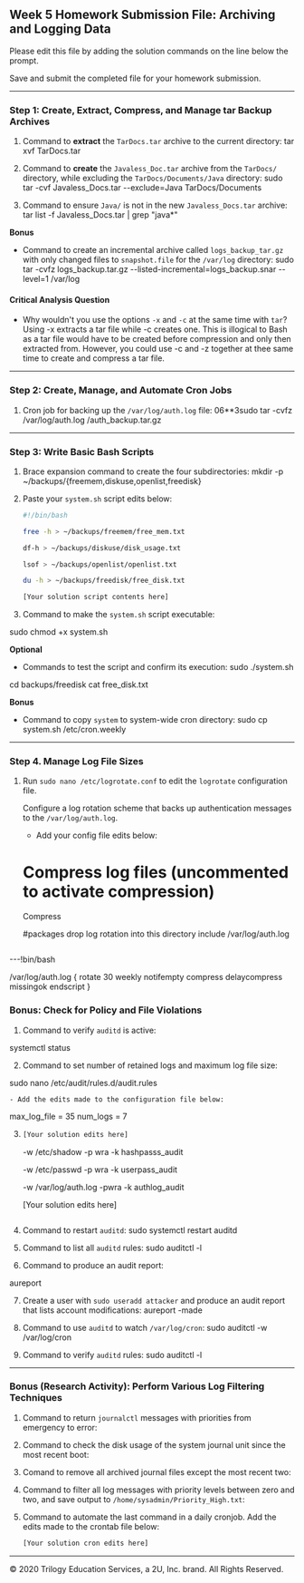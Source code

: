 ## Week 5 Homework Submission File: Archiving and Logging Data

Please edit this file by adding the solution commands on the line below the prompt.

Save and submit the completed file for your homework submission.

---

### Step 1: Create, Extract, Compress, and Manage tar Backup Archives

1. Command to **extract** the `TarDocs.tar` archive to the current directory:
tar xvf TarDocs.tar


2. Command to **create** the `Javaless_Doc.tar` archive from the `TarDocs/` directory, while excluding the `TarDocs/Documents/Java` directory:
sudo tar -cvf Javaless_Docs.tar --exclude=Java TarDocs/Documents

3. Command to ensure `Java/` is not in the new `Javaless_Docs.tar` archive:
tar list -f Javaless_Docs.tar | grep "java*"

**Bonus** 
- Command to create an incremental archive called `logs_backup_tar.gz` with only changed files to `snapshot.file` for the `/var/log` directory:
sudo tar -cvfz logs_backup.tar.gz --listed-incremental=logs_backup.snar --level=1 /var/log

#### Critical Analysis Question

- Why wouldn't you use the options `-x` and `-c` at the same time with `tar`?
Using -x extracts a tar file while -c creates one.  This is illogical to Bash as a tar file would have to be created before compression and only then extracted from.  However, you could use -c and -z together at thee same time to create and compress a tar file.
---

### Step 2: Create, Manage, and Automate Cron Jobs

1. Cron job for backing up the `/var/log/auth.log` file:
06**3sudo tar -cvfz /var/log/auth.log /auth_backup.tar.gz
---

### Step 3: Write Basic Bash Scripts

1. Brace expansion command to create the four subdirectories:
mkdir -p ~/backups/{freemem,diskuse,openlist,freedisk}
2. Paste your `system.sh` script edits below:

    ```bash
    #!/bin/bash

    free -h > ~/backups/freemem/free_mem.txt

    df-h > ~/backups/diskuse/disk_usage.txt

    lsof > ~/backups/openlist/openlist.txt

    du -h > ~/backups/freedisk/free_disk.txt

    [Your solution script contents here]
    ```

3. Command to make the `system.sh` script executable:

sudo chmod +x system.sh

**Optional**
- Commands to test the script and confirm its execution:
sudo ./system.sh

cd backups/freedisk
cat free_disk.txt

**Bonus**
- Command to copy `system` to system-wide cron directory:
sudo cp system.sh /etc/cron.weekly
---

### Step 4. Manage Log File Sizes
 
1. Run `sudo nano /etc/logrotate.conf` to edit the `logrotate` configuration file. 

    Configure a log rotation scheme that backs up authentication messages to the `/var/log/auth.log`.

    - Add your config file edits below:

 

    # Compress log files (uncommented to activate compression)
    Compress

    #packages drop log rotation into this directory
    include /var/log/auth.log
    ```
---!bin/bash

/var/log/auth.log {
    rotate 30
    weekly
    notifempty
    compress
    delaycompress
    missingok
    endscript
}


### Bonus: Check for Policy and File Violations

1. Command to verify `auditd` is active:

systemctl status

2. Command to set number of retained logs and maximum log file size:

sudo nano /etc/audit/rules.d/audit.rules


    - Add the edits made to the configuration file below:

max_log_file = 35
num_logs = 7


3.
    ```bash
    [Your solution edits here]
    ```
    -w /etc/shadow -p wra -k hashpasss_audit

    -w /etc/passwd -p wra -k userpass_audit

    -w /var/log/auth.log -pwra -k authlog_audit


    [Your solution edits here]
    ```

4. Command to restart `auditd`:
sudo systemctl restart auditd

5. Command to list all `auditd` rules:
sudo auditctl -l

6. Command to produce an audit report:

aureport

7. Create a user with `sudo useradd attacker` and produce an audit report that lists account modifications:
aureport -made


8. Command to use `auditd` to watch `/var/log/cron`:
sudo auditctl -w /var/log/cron

9. Command to verify `auditd` rules:
sudo auditctl -l
---

### Bonus (Research Activity): Perform Various Log Filtering Techniques

1. Command to return `journalctl` messages with priorities from emergency to error:

1. Command to check the disk usage of the system journal unit since the most recent boot:

1. Comand to remove all archived journal files except the most recent two:


1. Command to filter all log messages with priority levels between zero and two, and save output to `/home/sysadmin/Priority_High.txt`:

1. Command to automate the last command in a daily cronjob. Add the edits made to the crontab file below:

    ```bash
    [Your solution cron edits here]
    ```

---
© 2020 Trilogy Education Services, a 2U, Inc. brand. All Rights Reserved.

